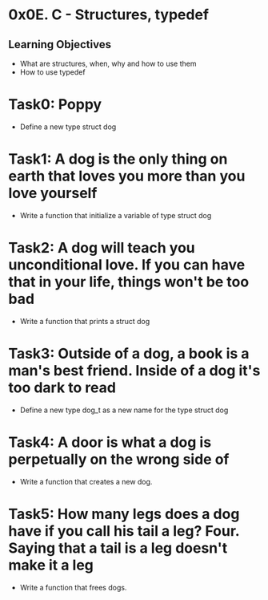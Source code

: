 # 0x0E. C - Structures, typedef

## Learning Objectives
* What are structures, when, why and how to use them
* How to use typedef

# Task0: Poppy
* Define a new type struct dog

# Task1: A dog is the only thing on earth that loves you more than you love yourself
* Write a function that initialize a variable of type struct dog

# Task2: A dog will teach you unconditional love. If you can have that in your life, things won't be too bad
* Write a function that prints a struct dog

# Task3: Outside of a dog, a book is a man's best friend. Inside of a dog it's too dark to read
* Define a new type dog_t as a new name for the type struct dog

# Task4: A door is what a dog is perpetually on the wrong side of
* Write a function that creates a new dog.

# Task5: How many legs does a dog have if you call his tail a leg? Four. Saying that a tail is a leg doesn't make it a leg
* Write a function that frees dogs.
